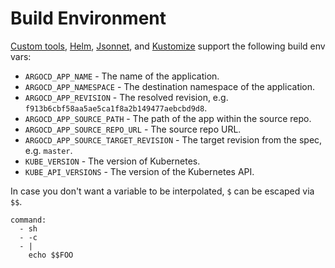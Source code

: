# Build Environment

[Custom tools](config-management-plugins.md), [Helm](helm.md), [Jsonnet](jsonnet.md), and [Kustomize](kustomize.md) support the following build env vars:

* `ARGOCD_APP_NAME` - The name of the application.
* `ARGOCD_APP_NAMESPACE` - The destination namespace of the application.
* `ARGOCD_APP_REVISION` - The resolved revision, e.g. `f913b6cbf58aa5ae5ca1f8a2b149477aebcbd9d8`.
* `ARGOCD_APP_SOURCE_PATH` - The path of the app within the source repo.
* `ARGOCD_APP_SOURCE_REPO_URL` - The source repo URL.
* `ARGOCD_APP_SOURCE_TARGET_REVISION` - The target revision from the spec, e.g. `master`.
* `KUBE_VERSION` - The version of Kubernetes.
* `KUBE_API_VERSIONS` - The version of the Kubernetes API.

In case you don't want a variable to be interpolated, `$` can be escaped via `$$`.

```
command:
  - sh
  - -c
  - |
    echo $$FOO
```
